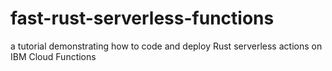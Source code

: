 # fast-rust-serverless-functions
a tutorial demonstrating how to code and deploy Rust serverless actions on IBM Cloud Functions
